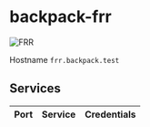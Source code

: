 # backpack-frr

![FRR](../../doc/assets/logos/frr.png)

Hostname `frr.backpack.test`

## Services

| Port | Service | Credentials
| ---: | :------ | :----------
